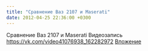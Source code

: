 ```yaml
---
title: "Сравнение Ваз 2107 и Maserati"
date: 2012-04-25 22:36:00 +0300
---
```


Сравнение Ваз 2107 и Maserati
Видеозапись
<a class="vk-attach" href="https://vk.com/video41076938_162282972">https://vk.com/video41076938_162282972</a>
<a class="vk-attach" href="https://vk.com/video41076938_162282972">Вложение</a>
